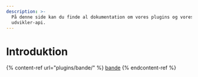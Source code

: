 ```yaml
---
description: >-
  På denne side kan du finde al dokumentation om vores plugins og vores
  udvikler-api.
---
```


# Introduktion

{% content-ref url="plugins/bande/" %}
[bande](plugins/bande/)
{% endcontent-ref %}

